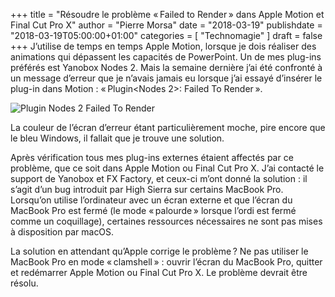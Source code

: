 +++
title       = "Résoudre le problème « Failed to Render » dans Apple Motion et Final Cut Pro X"
author      = "Pierre Morsa"
date        = "2018-03-19"
publishdate = "2018-03-19T05:00:00+01:00" 
categories  = [ "Technomagie" ]
draft       = false
+++
J’utilise de temps en temps Apple Motion, lorsque je dois réaliser des animations qui dépassent les capacités de PowerPoint. Un de mes plug-ins préférés est Yanobox Nodes 2. Mais la semaine dernière j’ai été confronté à un message d’erreur que je n’avais jamais eu lorsque j’ai essayé d’insérer le plug-in dans Motion : « Plugin<Nodes 2>: Failed To Render ». 

![Plugin Nodes 2 Failed To Render](/pictures/2018/03/plugin-nodes-2-failed-to-render.jpg)

La couleur de l’écran d’erreur étant particulièrement moche, pire encore que le bleu Windows, il fallait que je trouve une solution.

Après vérification tous mes plug-ins externes étaient affectés par ce problème, que ce soit dans Apple Motion ou Final Cut Pro X. J’ai contacté le support de Yanobox et FX Factory, et ceux-ci m’ont donné la solution : il s’agit d’un bug introduit par High Sierra sur certains MacBook Pro. Lorsqu’on utilise l’ordinateur avec un écran externe et que l’écran du MacBook Pro est fermé (le mode « palourde » lorsque l’ordi est fermé comme un coquillage), certaines ressources nécessaires ne sont pas mises à disposition par macOS.

La solution en attendant qu’Apple corrige le problème ? Ne pas utiliser le MacBook Pro en mode « clamshell » : ouvrir l’écran du MacBook Pro, quitter et redémarrer Apple Motion ou Final Cut Pro X. Le problème devrait être résolu.
